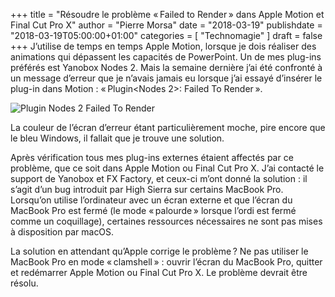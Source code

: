 +++
title       = "Résoudre le problème « Failed to Render » dans Apple Motion et Final Cut Pro X"
author      = "Pierre Morsa"
date        = "2018-03-19"
publishdate = "2018-03-19T05:00:00+01:00" 
categories  = [ "Technomagie" ]
draft       = false
+++
J’utilise de temps en temps Apple Motion, lorsque je dois réaliser des animations qui dépassent les capacités de PowerPoint. Un de mes plug-ins préférés est Yanobox Nodes 2. Mais la semaine dernière j’ai été confronté à un message d’erreur que je n’avais jamais eu lorsque j’ai essayé d’insérer le plug-in dans Motion : « Plugin<Nodes 2>: Failed To Render ». 

![Plugin Nodes 2 Failed To Render](/pictures/2018/03/plugin-nodes-2-failed-to-render.jpg)

La couleur de l’écran d’erreur étant particulièrement moche, pire encore que le bleu Windows, il fallait que je trouve une solution.

Après vérification tous mes plug-ins externes étaient affectés par ce problème, que ce soit dans Apple Motion ou Final Cut Pro X. J’ai contacté le support de Yanobox et FX Factory, et ceux-ci m’ont donné la solution : il s’agit d’un bug introduit par High Sierra sur certains MacBook Pro. Lorsqu’on utilise l’ordinateur avec un écran externe et que l’écran du MacBook Pro est fermé (le mode « palourde » lorsque l’ordi est fermé comme un coquillage), certaines ressources nécessaires ne sont pas mises à disposition par macOS.

La solution en attendant qu’Apple corrige le problème ? Ne pas utiliser le MacBook Pro en mode « clamshell » : ouvrir l’écran du MacBook Pro, quitter et redémarrer Apple Motion ou Final Cut Pro X. Le problème devrait être résolu.
